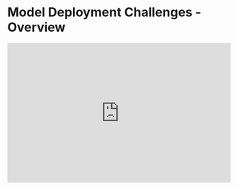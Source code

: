 <h1>Model Deployment Challenges - Overview</h1>
<iframe width="100%" height="315" src="https://www.youtube.com/embed/iG02TXW7K0U?list=PL3N9eeOlCrP5PlN1jwOB3jVZE6nYTVswk" title="YouTube video player" frameborder="0" allow="accelerometer; autoplay; clipboard-write; encrypted-media; gyroscope; picture-in-picture" allowfullscreen></iframe>